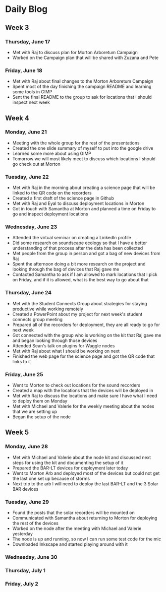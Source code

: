 # Daily Blog

## Week 3
### Thursday, June 17
* Met with Raj to discuss plan for Morton Arboretum Campaign
* Worked on the Campaign plan that will be shared with Zuzana and Pete

### Friday, June 18
* Met with Raj about final changes to the Morton Arboretum Campaign
* Spent most of the day finishing the campaign README and learning some tools in GIMP
* Sent the final README to the group to ask for locations that I should inspect next week

## Week 4
### Monday, June 21
* Meeting with the whole group for the rest of the presentations
* Created the one slide summary of myself to put into the google drive
* Learned some more about using GIMP
* Tomorrow we will most likely meet to discuss which locations I should go check out at Morton

### Tuesday, June 22
* Met with Raj in the morning about creating a science page that will be linked to the QR code on the recorders
* Created a first draft of the science page in Github
* Met with Raj and Eyal to discuss deployment locations in Morton
* Got in touch with Samantha at Morton and planned a time on Friday to go and inspect deployment locations

### Wednesday, June 23
* Attended the virtual seminar on creating a LinkedIn profile
* Did some research on soundscape ecology so that I have a better understanding of that process after the data has been collected
* Met people from the group in person and got a bag of new devices from Raj
* Spent the afternoon doing a bit more research on the project and looking through the bag of devices that Raj gave me
* Contacted Samantha to ask if I am allowed to mark locations that I pick on Friday, and if it is allowed, what is the best way to go about that

### Thursday, June 24
* Met with the Student Connects Group about strategies for staying productive while working remotely
* Created a PowerPoint about my project for next week's student connects group meeting
* Prepared all of the recorders for deployment, they are all ready to go for next week
* Got connected with the group who is working on the kit that Raj gave me and began looking through those devices
* Attended Sean's talk on plugins for Waggle nodes
* Met with Raj about what I should be working on next
* Finished the web page for the science page and got the QR code that links to it

### Friday, June 25
* Went to Morton to check out locations for the sound recorders
* Created a map with the locations that the devices will be deployed in
* Met with Raj to discuss the locations and make sure I have what I need to deploy them on Monday
* Met with Michael and Valerie for the weekly meeting about the nodes that we are setting up
* Began the setup of the node

## Week 5
### Monday, June 28
* Met with Michael and Valerie about the node kit and discussed next steps for using the kit and documenting the setup of it
* Prepared the BAR-LT devices for deployment later today
* Went to Morton Arb and deployed most of the devices but could not get the last one set up because of storms
* Next trip to the arb I will need to deploy the last BAR-LT and the 3 Solar BAR devices

### Tuesday, June 29
* Found the posts that the solar recorders will be mounted on
* Communicated with Samantha about returning to Morton for deploying the rest of the devices
* Worked on the node after the meeting with Michael and Valerie yesterday
* The node is up and running, so now I can run some test code for the mic
* Downloaded Inkscape and started playing around with it

### Wednesday, June 30
### Thursday, July 1
### Friday, July 2
